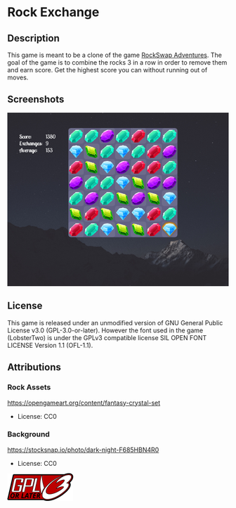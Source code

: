 # Rock Exchange
## Description
This game is meant to be a  clone of the game [RockSwap Adventures](http://cdn.lge.funspot.tv/apps/RockSwap_Adventures_2009_1961/).
The goal of the game is to combine the rocks 3 in a row in order to remove them and earn score. Get the highest score you can without running out of moves.

## Screenshots
![Screenshot](/github/screen.png)

## License
This game is released under an unmodified version of GNU General Public License v3.0 (GPL-3.0-or-later). However the font used in the game (LobsterTwo) is under the GPLv3 compatible license SIL OPEN FONT LICENSE Version 1.1 (OFL-1.1).

## Attributions
### Rock Assets
https://opengameart.org/content/fantasy-crystal-set
- License: CC0

### Background
https://stocksnap.io/photo/dark-night-F685HBN4R0
- License: CC0

![GPL-3.0-or-later badge](/github/gplv3-or-later.png)
